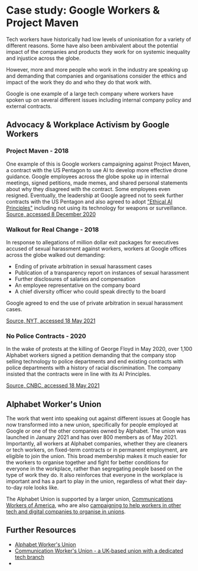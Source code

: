 # Case study: Google Workers & Project Maven

Tech workers have historically had low levels of unionisation for a variety of different reasons. 
Some have also been ambivalent about the potential impact of the companies and products they work for on systemic inequality and injustice across the globe.

However, more and more people who work in the industry are speaking up and demanding that companies and organisations consider the ethics and impact of the work they do and who they do that work with. 

Google is one example of a large tech company where workers have spoken up on several different issues including internal company policy and external contracts. 

## Advocacy & Workplace Activism by Google Workers 
### Project Maven - 2018
One example of this is Google workers campaigning against Project Maven, a contract with the US Pentagon to use AI to develop more effective drone guidance.
Google employees across the globe spoke up in internal meetings, signed petitions, made memes, and shared personal statements about why they disagreed with the contract.
Some employees even resigned.
Eventually, the leadership at Google agreed not to seek further contracts with the US Pentagon and also agreed to adopt ["Ethical AI Principles"](https://blog.google/technology/ai/ai-principles/) including not using its technology for weapons or surveillance.
[Source, accessed 8 December 2020](https://jacobinmag.com/2018/06/google-project-maven-military-tech-workers)

### Walkout for Real Change - 2018 
In response to allegations of million dollar exit packages for executives accused of sexual harassment against workers, workers at Google offices across the globe walked out demanding: 
* Ending of private arbitration in sexual harassment cases 
* Publication of a transparency report on instances of sexual harassment
* Further disclosures of salaries and compensation
* An employee representative on the company board
* A chief diversity officer who could speak directly to the board

Google agreed to end the use of private arbitration in sexual harassment cases. 

[Source, NYT, accessed 18 May 2021](https://www.nytimes.com/2018/11/01/technology/google-walkout-sexual-harassment.html)

### No Police Contracts - 2020
In the wake of protests at the killing of George Floyd in May 2020, over 1,100 Alphabet workers signed a petition demanding that the company stop selling technology to police departments and end existing contracts with police departments with a history of racial discrimination. 
The company insisted that the contracts were in line with its AI Principles. 

[Source, CNBC, accessed 18 May 2021](https://www.cnbc.com/2020/06/22/google-employees-petition-company-to-cancel-police-contracts.html)

## Alphabet Worker's Union

The work that went into speaking out against different issues at Google has now transformed into a new union, specifically for people employed at Google or one of the other companies owned by Alphabet.
The union was launched in January 2021 and has over 800 members as of May 2021. 
Importantly, all workers at Alphabet companies, whether they are cleaners or tech workers, on fixed-term contracts or in permanent employment, are eligible to join the union.
This broad membership makes it much easier for the workers to organise together and fight for better conditions for everyone in the workplace, rather than segregating people based on the type of work they do. 
It also reinforces that everyone in the workplace is important and has a part to play in the union, regardless of what their day-to-day role looks like. 

The Alphabet Union is supported by a larger union, [Communications Workers of America](https://cwa-union.org/), who are also [campaigning to help workers in other tech and digital companies to organise in unions](https://cwa-union.org/news/releases/cwa-launches-new-initiative-in-support-of-organizing-tech-and-game-workers). 

## Further Resources 

* [Alphabet Worker's Union](https://alphabetworkersunion.org/)
* [Communication Worker's Union - a UK-based union with a dedicated tech branch](https://cwu.org) 
* 

